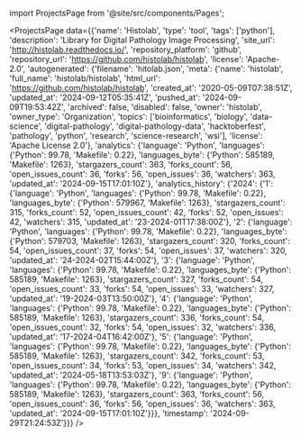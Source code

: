 
import ProjectsPage from '@site/src/components/Pages';

<ProjectsPage
    data={{'name': 'Histolab', 'type': 'tool', 'tags': ['python'], 'description': 'Library for Digital Pathology Image Processing', 'site_url': 'http://histolab.readthedocs.io/', 'repository_platform': 'github', 'repository_url': 'https://github.com/histolab/histolab', 'license': 'Apache-2.0', 'autogenerated': {'filename': 'hitolab.json', 'meta': {'name': 'histolab', 'full_name': 'histolab/histolab', 'html_url': 'https://github.com/histolab/histolab', 'created_at': '2020-05-09T07:38:51Z', 'updated_at': '2024-09-12T05:35:41Z', 'pushed_at': '2024-09-09T19:53:42Z', 'archived': false, 'disabled': false, 'owner': 'histolab', 'owner_type': 'Organization', 'topics': ['bioinformatics', 'biology', 'data-science', 'digital-pathology', 'digital-pathology-data', 'hacktoberfest', 'pathology', 'python', 'research', 'science-research', 'wsi'], 'license': 'Apache License 2.0'}, 'analytics': {'language': 'Python', 'languages': {'Python': 99.78, 'Makefile': 0.22}, 'languages_byte': {'Python': 585189, 'Makefile': 1263}, 'stargazers_count': 363, 'forks_count': 56, 'open_issues_count': 36, 'forks': 56, 'open_issues': 36, 'watchers': 363, 'updated_at': '2024-09-15T17:01:10Z'}, 'analytics_history': {'2024': {'1': {'language': 'Python', 'languages': {'Python': 99.78, 'Makefile': 0.22}, 'languages_byte': {'Python': 579967, 'Makefile': 1263}, 'stargazers_count': 315, 'forks_count': 52, 'open_issues_count': 42, 'forks': 52, 'open_issues': 42, 'watchers': 315, 'updated_at': '23-2024-01T17:38:00Z'}, '2': {'language': 'Python', 'languages': {'Python': 99.78, 'Makefile': 0.22}, 'languages_byte': {'Python': 579703, 'Makefile': 1263}, 'stargazers_count': 320, 'forks_count': 54, 'open_issues_count': 37, 'forks': 54, 'open_issues': 37, 'watchers': 320, 'updated_at': '24-2024-02T15:44:00Z'}, '3': {'language': 'Python', 'languages': {'Python': 99.78, 'Makefile': 0.22}, 'languages_byte': {'Python': 585189, 'Makefile': 1263}, 'stargazers_count': 327, 'forks_count': 54, 'open_issues_count': 33, 'forks': 54, 'open_issues': 33, 'watchers': 327, 'updated_at': '19-2024-03T13:50:00Z'}, '4': {'language': 'Python', 'languages': {'Python': 99.78, 'Makefile': 0.22}, 'languages_byte': {'Python': 585189, 'Makefile': 1263}, 'stargazers_count': 336, 'forks_count': 54, 'open_issues_count': 32, 'forks': 54, 'open_issues': 32, 'watchers': 336, 'updated_at': '17-2024-04T16:42:00Z'}, '5': {'language': 'Python', 'languages': {'Python': 99.78, 'Makefile': 0.22}, 'languages_byte': {'Python': 585189, 'Makefile': 1263}, 'stargazers_count': 342, 'forks_count': 53, 'open_issues_count': 34, 'forks': 53, 'open_issues': 34, 'watchers': 342, 'updated_at': '2024-05-18T13:53:03Z'}, '9': {'language': 'Python', 'languages': {'Python': 99.78, 'Makefile': 0.22}, 'languages_byte': {'Python': 585189, 'Makefile': 1263}, 'stargazers_count': 363, 'forks_count': 56, 'open_issues_count': 36, 'forks': 56, 'open_issues': 36, 'watchers': 363, 'updated_at': '2024-09-15T17:01:10Z'}}}, 'timestamp': '2024-09-29T21:24:53Z'}}}
/>
